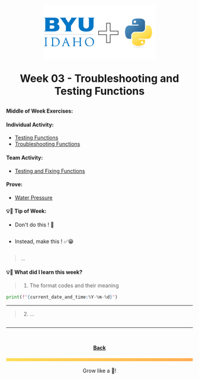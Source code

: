 <h1 align="center">
    <img
        alt="BYU-Idaho"
        title="BYU-Idaho Logo"
        src="../.github/assets/logo-py.svg"
        width="60%"
    />

Week 03 - Troubleshooting and Testing Functions
</h1>
<b>Middle of Week Exercises:</b>

#### Individual Activity: 
- [Testing Functions](/web-and-computer-programming/cse-111/week-3/)
- [Troubleshooting Functions](/web-and-computer-programming/cse-111/week-3/)

#### Team Activity: 
- [Testing and Fixing Functions](/web-and-computer-programming/cse-111/week-3/)

#### Prove: 
- [Water Pressure](/web-and-computer-programming/cse-111/week-3/)

#### 💡📆 Tip of Week:
- Don't do this ! 🚫
```htmml

```

- Instead, make this ! ✅😁
```python

```
> ...

#### 💡🤯 What did I learn this week?

>1. The format codes and their meaning
```python
print(f"{current_date_and_time:%Y-%m-%d}")
```
---
>2. ...
```python

```
---

<br>

<div align="center">

<b>[Back](/web-and-computer-programming/wdd-130/README.md)</b>

</div>

<img src="./../../../.github/assets/gradient-bar.svg" width="100%" height="8px"/>
<p align="center">Grow like a 🌳!</p>
